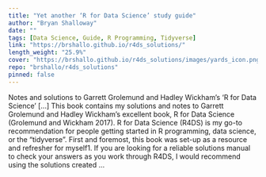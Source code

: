 ```yaml
---
title: "Yet another ‘R for Data Science’ study guide"
author: "Bryan Shalloway"
date: ""
tags: [Data Science, Guide, R Programming, Tidyverse]
link: "https://brshallo.github.io/r4ds_solutions/"
length_weight: "25.9%"
cover: "https://brshallo.github.io/r4ds_solutions/images/yards_icon.png"
repo: "brshallo/r4ds_solutions"
pinned: false
---
```


Notes and solutions to Garrett Grolemund and Hadley Wickham’s ‘R for Data Science’ [...] This book contains my solutions and notes to Garrett Grolemund and Hadley Wickham’s excellent book, R for Data Science (Grolemund and Wickham 2017). R for Data Science (R4DS) is my go-to recommendation for people getting started in R programming, data science, or the “tidyverse”. First and foremost, this book was set-up as a resource and refresher for myself1. If you are looking for a reliable solutions manual to check your answers as you work through R4DS, I would recommend using the solutions created ...
